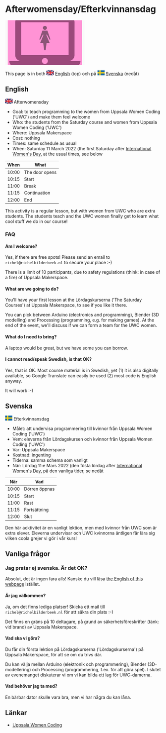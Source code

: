 # Afterwomensday/Efterkvinnansdag

![](uwc_25.png)

This page is in both ![UK flag](uk_flag_24_x_16.png) [English](#English) (top) 
och på ![Swedish flag](sv_flag_23_x_16.png) [Svenska](#Svenska) (nedåt)



## English

![UK flag](uk_flag_24_x_16.png) Afterwomensday

 * Goal: to teach programming to the women from Uppsala Women Coding ('UWC')
   and make them feel welcome
 * Who: the students from the Saturday course and women from Uppsala Women Coding ('UWC')
 * Where: Uppsala Makerspace
 * Cost: nothing
 * Times: same schedule as usual
 * When: Saturday 11 March 2022 (the first Saturday after [International Women's Day](https://en.wikipedia.org/wiki/International_Women%27s_Day), at the usual times, see below

When | What
-----|------------
10:00|The door opens
10:15|Start
11:00|Break
11:15|Continuation
12:00|End

This activity is a regular lesson,
but with women from UWC who are extra students.
The students teach and the UWC women finally get to learn
what cool stuff we do in our course!

### FAQ

#### Am I welcome?

Yes, if there are free spots! 
Please send an email to `richel@richelbilderbeek.nl` to secure your place :-)

There is a limit of 10 participants, 
due to safety regulations (think: in case of a fire) 
of Uppsala Makerspace.

#### What are we going to do?

You'll have your first lesson at the Lördagskurserna ('The Saturday Courses')
at Uppsala Makerspace, to see if you like it there.

You can pick between Arduino (electronics and programming), 
Blender (3D modelling) and Processing (programming, e.g. for making games).
At the end of the event, we'll discuss if we can form a team for the UWC women.

#### What do I need to bring?

A laptop would be great, but we have some you can borrow.

#### I cannot read/speak Swedish, is that OK?

Yes, that is OK. Most course material is in Swedish, yet (1) it is also digitally available, so Google Translate can easily be used (2) most code is English anyway.

It will work :-)

## Svenska

![Swedish flag](sv_flag_23_x_16.png) Efterkvinnansdag

 * Målet: att undervisa programmering till kvinnor från Uppsala Women Coding ('UWC')
 * Vem: eleverna från Lördagskursen och kvinnor från Uppsala Women Coding ('UWC')
 * Var: Uppsala Makerspace
 * Kostnad: ingenting
 * Tiderna: samma schema som vanligt
 * När: Lördag 11:e Mars 2022 (den fösta lördag after [International Women's Day](https://en.wikipedia.org/wiki/International_Women%27s_Day), på den vanliga tider, se nedåt

När  |Vad
-----|------------
10:00|Dörren öppnas
10:15|Start
11:00|Rast
11:15|Fortsättning
12:00|Slut

Den här acktivitet är en vanligt lektion, 
men med kvinnor från UWC som är extra elever.
Eleverna undervisar och UWC kvinnorna äntligen får lära sig 
vilken coola grejer vi gör i vår kurs!

## Vanliga frågor

### Jag pratar ej svenska. Är det OK?

Absolut, det är ingen fara alls! Kanske du vill läsa [the English of this webpage](#English) istället.

#### Är jag välkommen?

Ja, om det finns lediga platser!
Skicka ett mail till `richel@richelbilderbeek.nl` för att säkra din plats :-)

Det finns en gräns på 10 deltagare,
på grund av säkerhetsföreskrifter (tänk: vid brand)
av Uppsala Makerspace.

#### Vad ska vi göra?

Du får din första lektion på Lördagskurserna ('Lördagskurserna')
på Uppsala Makerspace, för att se om du trivs där.

Du kan välja mellan Arduino (elektronik och programmering),
Blender (3D-modellering) och Processing (programmering, t.ex. för att göra spel).
I slutet av evenemanget diskuterar vi om vi kan bilda ett lag för UWC-damerna.

#### Vad behöver jag ta med?

En bärbar dator skulle vara bra, men vi har några du kan låna.

## Länkar

 * [Uppsala Women Coding](https://www.meetup.com/Uppsala-Women-Coding-Beginners-welcome)
